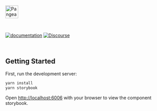 <p>
  <br />
  <a href="https://pangea.cloud?utm_source=github&utm_medium=node-sdk" target="_blank" rel="noopener noreferrer">
    <img src="https://pangea-marketing.s3.us-west-2.amazonaws.com/pangea-color.svg" alt="Pangea Logo" height="40" />
  </a>
  <br />
</p>

<p>
<br />

[![documentation](https://img.shields.io/badge/documentation-pangea-blue?style=for-the-badge&labelColor=551B76)](https://pangea.cloud/docs/sdk/js/)
[![Discourse](https://img.shields.io/badge/Discourse-4A154B?style=for-the-badge&logo=discourse&logoColor=white)](https://l.pangea.cloud/Jd4wlGs)

<br />
</p>

## Getting Started

First, run the development server:

```bash
yarn install
yarn storybook
```

Open <http://localhost:6006> with your browser to view the component storybook.
